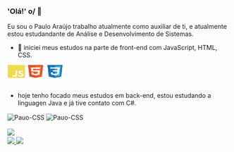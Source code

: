 ### 'Olá!' o/ 👋
  Eu sou o Paulo Araújo trabalho atualmente como auxiliar de ti, e atualmente estou estudandante de Análise e Desenvolvimento de Sistemas.

- 🌱 iniciei meus estudos na parte de front-end com JavaScript, HTML, CSS.

<div>
 <img align="center" alt="Paulo-Js" height="30" width="40" src="https://raw.githubusercontent.com/devicons/devicon/master/icons/javascript/javascript-plain.svg">
 <img align="center" alt="Paulo-HTML" height="30" width="40" src="https://raw.githubusercontent.com/devicons/devicon/master/icons/html5/html5-original.svg">
 <img align="center" alt="Pauo-CSS" height="30" width="40" src="https://raw.githubusercontent.com/devicons/devicon/master/icons/css3/css3-original.svg">
</div>
<br>

  - hoje tenho focado meus estudos em back-end, estou estudando a linguagen Java e já tive contato com C#.
<div>
 <img align="center" alt="Pauo-CSS" height="30" width="40" src="https://cdn.jsdelivr.net/gh/devicons/devicon/icons/java/java-original-wordmark.svg">

<img align="center" alt="Pauo-CSS" height="30" width="40" src="https://cdn.jsdelivr.net/gh/devicons/devicon/icons/csharp/csharp-original.svg">


</div>
<br>
<div>
  <a href="https://www.linkedin.com/in/pauloarauj/" target="_blank"><img src="https://img.shields.io/badge/-LinkedIn-%230077B5?style=for-the-badge&logo=linkedin&logoColor=white" target="_blank"></a> 
  
</div>
  <div align="left">
  <a href="https://github.com/pauloaraj">
  <img height="150em" src="https://github-readme-stats.vercel.app/api?username=pauloaraj&show_icons=true&theme=dark&include_all_commits=true&count_private=true"/>
  <img height="150em" src="https://github-readme-stats.vercel.app/api/top-langs/?username=pauloaraj&layout=compact&show_icons=true&theme=dark&include_all_commits=true&count_private=true""https://github.com/pauloaraj/github-readme-stats"/>
</div>
<br>
 
